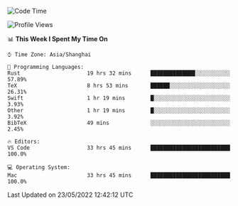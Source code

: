 <!--START_SECTION:waka-->
![Code Time](http://img.shields.io/badge/Code%20Time-1%2C348%20hrs%2021%20mins-blue)

![Profile Views](http://img.shields.io/badge/Profile%20Views-148-blue)

📊 **This Week I Spent My Time On** 

```text
⌚︎ Time Zone: Asia/Shanghai

💬 Programming Languages: 
Rust                     19 hrs 32 mins      ██████████████░░░░░░░░░░░   57.89% 
TeX                      8 hrs 53 mins       ██████░░░░░░░░░░░░░░░░░░░   26.31% 
Swift                    1 hr 19 mins        █░░░░░░░░░░░░░░░░░░░░░░░░   3.93% 
Other                    1 hr 19 mins        █░░░░░░░░░░░░░░░░░░░░░░░░   3.92% 
BibTeX                   49 mins             ░░░░░░░░░░░░░░░░░░░░░░░░░   2.45%

🔥 Editors: 
VS Code                  33 hrs 45 mins      █████████████████████████   100.0%

💻 Operating System: 
Mac                      33 hrs 45 mins      █████████████████████████   100.0%

```


 Last Updated on 23/05/2022 12:42:12 UTC
<!--END_SECTION:waka-->

